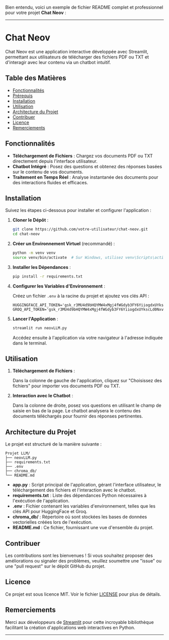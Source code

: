 Bien entendu, voici un exemple de fichier README complet et professionnel pour votre projet **Chat Neov** :

---

# Chat Neov

Chat Neov est une application interactive développée avec Streamlit, permettant aux utilisateurs de télécharger des fichiers PDF ou TXT et d'interagir avec leur contenu via un chatbot intuitif.

## Table des Matières

- [Fonctionnalités](#fonctionnalités)
- [Prérequis](#prérequis)
- [Installation](#installation)
- [Utilisation](#utilisation)
- [Architecture du Projet](#architecture-du-projet)
- [Contribuer](#contribuer)
- [Licence](#licence)
- [Remerciements](#remerciements)

## Fonctionnalités

- **Téléchargement de Fichiers** : Chargez vos documents PDF ou TXT directement depuis l'interface utilisateur.
- **Chatbot Intégré** : Posez des questions et obtenez des réponses basées sur le contenu de vos documents.
- **Traitement en Temps Réel** : Analyse instantanée des documents pour des interactions fluides et efficaces.


## Installation

Suivez les étapes ci-dessous pour installer et configurer l'application :

1. **Cloner le Dépôt** :

   ```bash
   git clone https://github.com/votre-utilisateur/chat-neov.git
   cd chat-neov
   ```

2. **Créer un Environnement Virtuel** (recommandé) :

   ```bash
   python -m venv venv
   source venv/bin/activate  # Sur Windows, utilisez venv\Scripts\activate
   ```

3. **Installer les Dépendances** :

   ```bash
   pip install -r requirements.txt
   ```

4. **Configurer les Variables d'Environnement** :

   Créez un fichier `.env` à la racine du projet et ajoutez vos clés API :

   ```
   HUGGINGFACE_API_TOKEN='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'
   GROQ_API_TOKEN='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'
   ```

5. **Lancer l'Application** :

   ```bash
   streamlit run neovLLM.py
   ```

   Accédez ensuite à l'application via votre navigateur à l'adresse indiquée dans le terminal.

## Utilisation

1. **Téléchargement de Fichiers** :

   Dans la colonne de gauche de l'application, cliquez sur "Choisissez des fichiers" pour importer vos documents PDF ou TXT.

2. **Interaction avec le Chatbot** :

   Dans la colonne de droite, posez vos questions en utilisant le champ de saisie en bas de la page. Le chatbot analysera le contenu des documents téléchargés pour fournir des réponses pertinentes.

## Architecture du Projet

Le projet est structuré de la manière suivante :

```
Projet LLM/
├── neovLLM.py
├── requirements.txt
├── .env
├── chroma_db/
└── README.md
```

- **app.py** : Script principal de l'application, gérant l'interface utilisateur, le téléchargement des fichiers et l'interaction avec le chatbot.
- **requirements.txt** : Liste des dépendances Python nécessaires à l'exécution de l'application.
- **.env** : Fichier contenant les variables d'environnement, telles que les clés API pour HuggingFace et Groq.
- **chroma_db/** : Répertoire où sont stockées les bases de données vectorielles créées lors de l'exécution.
- **README.md** : Ce fichier, fournissant une vue d'ensemble du projet.

## Contribuer

Les contributions sont les bienvenues ! Si vous souhaitez proposer des améliorations ou signaler des problèmes, veuillez soumettre une "issue" ou une "pull request" sur le dépôt GitHub du projet.

## Licence

Ce projet est sous licence MIT. Voir le fichier [LICENSE](LICENSE) pour plus de détails.

## Remerciements

Merci aux développeurs de [Streamlit](https://streamlit.io/) pour cette incroyable bibliothèque facilitant la création d'applications web interactives en Python.

---
